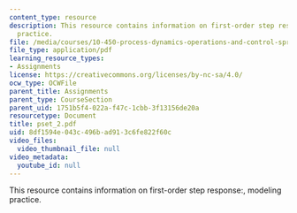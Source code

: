 ```yaml
---
content_type: resource
description: This resource contains information on first-order step response:, modeling
  practice.
file: /media/courses/10-450-process-dynamics-operations-and-control-spring-2006/8df1594e043c496bad913c6fe822f60c_pset_2.pdf
file_type: application/pdf
learning_resource_types:
- Assignments
license: https://creativecommons.org/licenses/by-nc-sa/4.0/
ocw_type: OCWFile
parent_title: Assignments
parent_type: CourseSection
parent_uid: 1751b5f4-022a-f47c-1cbb-3f13156de20a
resourcetype: Document
title: pset_2.pdf
uid: 8df1594e-043c-496b-ad91-3c6fe822f60c
video_files:
  video_thumbnail_file: null
video_metadata:
  youtube_id: null
---
```

This resource contains information on first-order step response:, modeling practice.